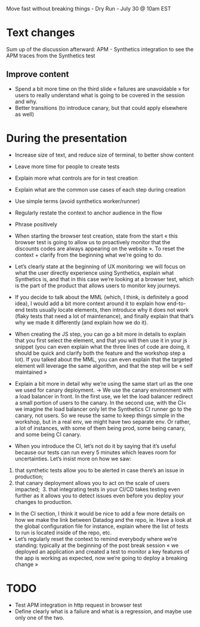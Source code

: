 Move fast without breaking things - Dry Run - July 30 @ 10am EST

# Text changes

Sum up of the discussion afterward:
APM - Synthetics integration to see the APM traces from the Synthetics test


## Improve content

- Spend a bit more time on the third slide « failures are unavoidable » for users to really understand what is going to be covered in the session and why.
- Better transitions (to introduce canary, but that could apply elsewhere as well)


# During the presentation

- Increase size of text, and reduce size of terminal, to better show content
- Leave more time for people to create tests
- Explain more what controls are for in test creation
- Explain what are the common use cases of each step during creation
- Use simple terms (avoid synthetics worker/runner)
- Regularly restate the context to anchor audience in the flow
- Phrase positively 

- When starting the browser test creation, state from the start « this browser test is going to allow us to proactively monitor that the discounts codes are always appearing on the website ». To reset the context + clarify from the beginning what we’re going to do.
- Let’s clearly state at the beginning of UX monitoring: we will focus on what the user directly experience using Synthetics, explain what Synthetics is, and that in this case we’re looking at a browser test, which is the part of the product that allows users to monitor key journeys.
- If you decide to talk about the MML (which, I think, is definitely a good idea), I would add a bit more context around it to explain how end-to-end tests usually locate elements, then introduce why it does not work (flaky tests that need a lot of maintenance), and finally explain that that’s why we made it differently (and explain how we do it). 
- When creating the JS step, you can go a bit more in details to explain that you first select the element, and that you will then use it in your js snippet (you can even explain what the three lines of code are doing, it should be quick and clarify both the feature and the workshop step a lot). If you talked about the MML, you can even explain that the targeted element will leverage the same algorithm, and that the step will be « self maintained » 
- Explain a bit more in detail why we’re using the same start url as the one we used for canary deployment. -> We use the canary environment with a load balancer in front. In the first use, we let the load balancer redirect a small portion of users to the canary. In the second use, with the CI< we imagine the load balancer only let the Synthetics CI runner go to the canary, not users. So we reuse the same to keep things simple in the workshop, but in a real env, we might have two separate env. Or rather, a lot of instances, with some of them being prod, some being canary, and some being CI canary.
- When you introduce the CI, let’s not do it by saying that it’s useful because our tests can run every 5 minutes which leaves room for uncertainties. Let’s insist more on how we saw:
1. that synthetic tests allow you to be alerted in case there’s an issue in production;
2. that canary deployment allows you to act on the scale of users impacted;
 3. that integrating tests in your CI/CD takes testing even further as it allows you to detect issues even before you deploy your changes to production.
- In the CI section, I think it would be nice to add a few more details on how we make the link between Datadog and the repo, ie. Have a look at the global configuration file for instance, explain where the list of tests to run is located inside of the repo, etc.
- Let’s regularly reset the context to remind everybody where we’re standing: typically at the beginning of the post break session « we deployed an application and created a test to monitor a key features of the app is working as expected, now we’re going to deploy a breaking change »

# TODO

- Test APM integration in http request in browser test
- Define clearly what is a failure and what is a regression, and maybe use only one of the two.